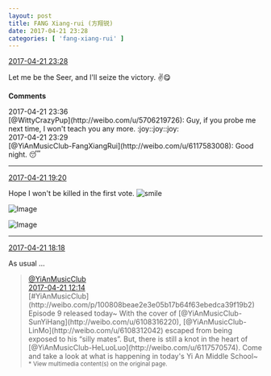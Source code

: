 ```yaml
---
layout: post
title: FANG Xiang-rui (方翔锐)
date: 2017-04-21 23:28
categories: [ 'fang-xiang-rui' ]
---
```


<div class="weibo-info">
  <a href="http://weibo.com/6117583008/EFyo3mY43">2017-04-21 23:28</a>
</div>

Let me be the Seer, and I'll seize the victory. :v::yum:

<!-- more -->

**Comments**

<div class="weibo-info">2017-04-21 23:36</div>
[@WittyCrazyPup](http://weibo.com/u/5706219726): Guy, if you probe me next time, I won't teach you any more. :joy::joy::joy:

<div class="weibo-info">2017-04-21 23:29</div>
[@YiAnMusicClub-FangXiangRui](http://weibo.com/u/6117583008): Good night. 😴

---

<div class="weibo-info">
  <a href="http://weibo.com/6117583008/EFyNxE6Fy">2017-04-21 19:20</a>
</div>

Hope I won't be killed in the first vote. ![smile](http://img.t.sinajs.cn/t4/appstyle/expression/ext/normal/5c/huanglianwx_org.gif)

![Image](http://wx1.sinaimg.cn/mw690/006G0KNGgy1feuiqnkxp4j30qo0zkwk8.jpg)

![Image](http://wx2.sinaimg.cn/mw690/006G0KNGgy1feuiqfapg2j30qo0zjgpo.jpg)

---

<div class="weibo-info">
  <a href="http://weibo.com/6117583008/EFyo3mY43">2017-04-21 18:18</a>
</div>

As usual …

> <div class="weibo-post-name">
>   <a href="http://weibo.com/u/6094546964">@YiAnMusicClub</a>
> </div>
> <div class="weibo-info">
>   <a href="http://weibo.com/6094546964/EFw0j4RVY">2017-04-21 12:14</a>
> </div>
> [#YiAnMusicClub](http://weibo.com/p/100808beae2e3e05b17b64f63ebedca39f19b2) Episode 9 released today~ With the cover of [@YiAnMusicClub-SunYiHang](http://weibo.com/u/6108316220), [@YiAnMusicClub-LinMo](http://weibo.com/u/6108312042) escaped from being exposed to his “silly mates”. But, there is still a knot in the heart of [@YiAnMusicClub-HeLuoLuo](http://weibo.com/u/6117570574). Come and take a look at what is happening in today's Yi An Middle School~  
> <small>* View multimedia content(s) on the original page.</small>

